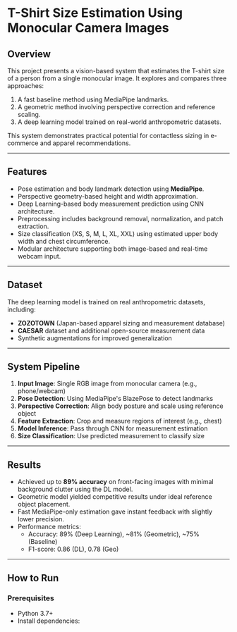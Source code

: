 # T-Shirt Size Estimation Using Monocular Camera Images

## Overview
This project presents a vision-based system that estimates the T-shirt size of a person from a single monocular image. It explores and compares three approaches:  
1. A fast baseline method using MediaPipe landmarks.  
2. A geometric method involving perspective correction and reference scaling.  
3. A deep learning model trained on real-world anthropometric datasets.

This system demonstrates practical potential for contactless sizing in e-commerce and apparel recommendations.

---

## Features
- Pose estimation and body landmark detection using **MediaPipe**.
- Perspective geometry-based height and width approximation.
- Deep Learning-based body measurement prediction using CNN architecture.
- Preprocessing includes background removal, normalization, and patch extraction.
- Size classification (XS, S, M, L, XL, XXL) using estimated upper body width and chest circumference.
- Modular architecture supporting both image-based and real-time webcam input.

---

## Dataset
The deep learning model is trained on real anthropometric datasets, including:
- **ZOZOTOWN** (Japan-based apparel sizing and measurement database)
- **CAESAR** dataset and additional open-source measurement data
- Synthetic augmentations for improved generalization

---

## System Pipeline
1. **Input Image**: Single RGB image from monocular camera (e.g., phone/webcam)
2. **Pose Detection**: Using MediaPipe's BlazePose to detect landmarks
3. **Perspective Correction**: Align body posture and scale using reference object
4. **Feature Extraction**: Crop and measure regions of interest (e.g., chest)
5. **Model Inference**: Pass through CNN for measurement estimation
6. **Size Classification**: Use predicted measurement to classify size

---

## Results
- Achieved up to **89% accuracy** on front-facing images with minimal background clutter using the DL model.
- Geometric model yielded competitive results under ideal reference object placement.
- Fast MediaPipe-only estimation gave instant feedback with slightly lower precision.
- Performance metrics:
  - Accuracy: 89% (Deep Learning), ~81% (Geometric), ~75% (Baseline)
  - F1-score: 0.86 (DL), 0.78 (Geo)

---

## How to Run

### Prerequisites
- Python 3.7+
- Install dependencies:
